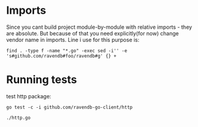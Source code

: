 # Imports

Since you cant build project module-by-module with relative imports - they are absolute. But because of that you need explicitly(for now) change vendor name in imports. Line i use for this purpose is:

`find . -type f -name "*.go" -exec sed -i'' -e 's#github.com/ravendb#foo/ravendb#g' {} +`

# Running tests
test http package:

`go test -c -i github.com/ravendb-go-client/http`

`./http.go`

